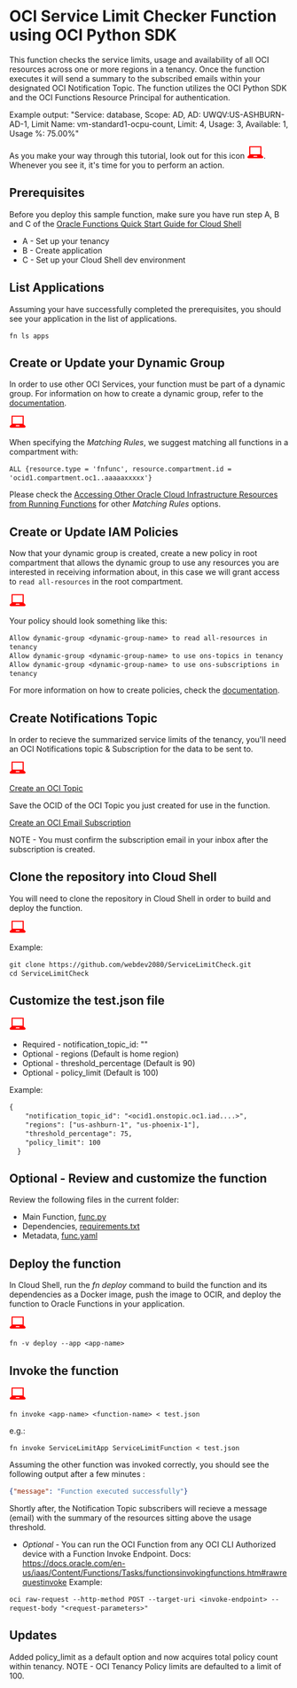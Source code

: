 # OCI Service Limit Checker Function using OCI Python SDK

This function checks the service limits, usage and availability of all OCI resources across one or more regions in a tenancy. 
Once the function executes it will send a summary to the subscribed emails within your designated OCI Notification Topic. 
The function utilizes the OCI Python SDK and the OCI Functions Resource Principal for authentication.

Example output: "Service: database, Scope: AD, AD: UWQV:US-ASHBURN-AD-1, Limit Name: vm-standard1-ocpu-count, Limit: 4, Usage: 3, Available: 1, Usage %: 75.00%"

As you make your way through this tutorial, look out for this icon ![user input icon](./images/userinput.png).
Whenever you see it, it's time for you to perform an action.

## Prerequisites
Before you deploy this sample function, make sure you have run step A, B and C of the [Oracle Functions Quick Start Guide for Cloud Shell](https://www.oracle.com/webfolder/technetwork/tutorials/infographics/oci_functions_cloudshell_quickview/functions_quickview_top/functions_quickview/index.html)
* A - Set up your tenancy
* B - Create application
* C - Set up your Cloud Shell dev environment

## List Applications 
Assuming your have successfully completed the prerequisites, you should see your 
application in the list of applications.
```
fn ls apps
```

## Create or Update your Dynamic Group
In order to use other OCI Services, your function must be part of a dynamic group. For information on how to create a dynamic group, refer to the [documentation](https://docs.cloud.oracle.com/iaas/Content/Identity/Tasks/managingdynamicgroups.htm#To).

![user input icon](./images/userinput.png)

When specifying the *Matching Rules*, we suggest matching all functions in a compartment with:
```
ALL {resource.type = 'fnfunc', resource.compartment.id = 'ocid1.compartment.oc1..aaaaaxxxxx'}
```
Please check the [Accessing Other Oracle Cloud Infrastructure Resources from Running Functions](https://docs.cloud.oracle.com/en-us/iaas/Content/Functions/Tasks/functionsaccessingociresources.htm) for other *Matching Rules* options.


## Create or Update IAM Policies
Now that your dynamic group is created, create a new policy in root compartment that allows the dynamic group to use any resources you are interested in receiving
information about, in this case we will grant access to `read all-resources` in
the root compartment.

![user input icon](./images/userinput.png)

Your policy should look something like this:
```
Allow dynamic-group <dynamic-group-name> to read all-resources in tenancy 
Allow dynamic-group <dynamic-group-name> to use ons-topics in tenancy 
Allow dynamic-group <dynamic-group-name> to use ons-subscriptions in tenancy 
```

For more information on how to create policies, check the [documentation](https://docs.cloud.oracle.com/iaas/Content/Identity/Concepts/policysyntax.htm).


## Create Notifications Topic 
In order to recieve the summarized service limits of the tenancy, you'll need an OCI Notifications topic & Subscription for the data to be sent to. 

![user input icon](./images/userinput.png)

[Create an OCI Topic](https://docs.oracle.com/en-us/iaas/Content/Notification/Tasks/create-topic.htm#top)

Save the OCID of the OCI Topic you just created for use in the function. 

[Create an OCI Email Subscription](https://docs.oracle.com/en-us/iaas/Content/Notification/Tasks/create-subscription-email.htm#top)

NOTE - You must confirm the subscription email in your inbox after the subscription is created. 

## Clone the repository into Cloud Shell
You will need to clone the repository in Cloud Shell in order to build and deploy the function. 

![user input icon](./images/userinput.png)

Example: 
```
git clone https://github.com/webdev2080/ServiceLimitCheck.git
cd ServiceLimitCheck
```


## Customize the test.json file
![user input icon](./images/userinput.png)
- Required - notification_topic_id: "<Topic OCID>"
- Optional - regions (Default is home region)
- Optional - threshold_percentage (Default is 90)
- Optional - policy_limit (Default is 100)

Example:
```
{
    "notification_topic_id": "<ocid1.onstopic.oc1.iad....>",
    "regions": ["us-ashburn-1", "us-phoenix-1"],
    "threshold_percentage": 75,
    "policy_limit": 100 
  }
```

## Optional - Review and customize the function
Review the following files in the current folder:
* Main Function, [func.py](./func.py)
* Dependencies, [requirements.txt](./requirements.txt)
* Metadata, [func.yaml](./func.yaml)

## Deploy the function
In Cloud Shell, run the *fn deploy* command to build the function and its dependencies as a Docker image, 
push the image to OCIR, and deploy the function to Oracle Functions in your application.

![user input icon](./images/userinput.png)
```
fn -v deploy --app <app-name>
```

## Invoke the function

![user input icon](./images/userinput.png)
```
fn invoke <app-name> <function-name> < test.json
```
e.g.:
```
fn invoke ServiceLimitApp ServiceLimitFunction < test.json
```

Assuming the other function was invoked correctly, you should see the following output after a few minutes :
```json
{"message": "Function executed successfully"}
```

Shortly after, the Notification Topic subscribers will recieve a message (email) with the summary of the resources sitting above the usage threshold. 

- *Optional* - You can run the OCI Function from any OCI CLI Authorized device with a Function Invoke Endpoint. Docs: https://docs.oracle.com/en-us/iaas/Content/Functions/Tasks/functionsinvokingfunctions.htm#rawrequestinvoke
Example:
```
oci raw-request --http-method POST --target-uri <invoke-endpoint> --request-body "<request-parameters>"
```

## Updates
Added policy_limit as a default option and now acquires total policy count within tenancy. 
NOTE - OCI Tenancy Policy limits are defaulted to a limit of 100. 